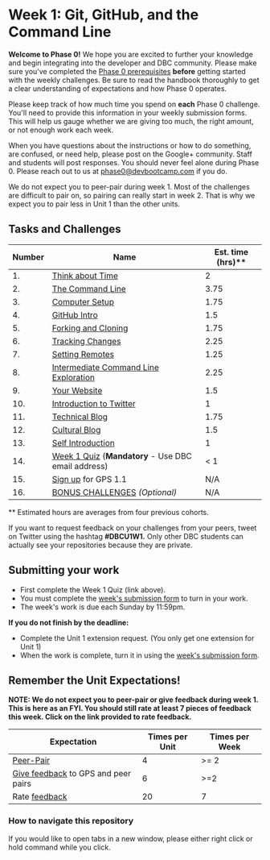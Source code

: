# Week 1: Git, GitHub, and the Command Line

**Welcome to Phase 0!** We hope you are excited to further your knowledge and begin integrating into the developer and DBC community. Please make sure you've completed the [Phase 0 prerequisites](https://github.com/Devbootcamp/phase-0-handbook/blob/master/phase-0-prerequisites.md) **before** getting started with the weekly challenges. Be sure to read the handbook thoroughly to get a clear understanding of expectations and how Phase 0 operates.

Please keep track of how much time you spend on **each** Phase 0 challenge. You'll need to provide this information in your weekly submission forms. This will help us gauge whether we are giving too much, the right amount, or not enough work each week.

When you have questions about the instructions or how to do something, are confused, or need help, please post on the Google+ community. Staff and students will post responses. You should never feel alone during Phase 0. Please reach out to us at <phase0@devbootcamp.com> if you do.

We do not expect you to peer-pair during week 1. Most of the challenges are difficult to pair on, so pairing can really start in week 2. That is why we expect you to pair less in Unit 1 than the other units.

## Tasks and Challenges

Number | Name | Est. time (hrs)**
-------|-------------------|----------
1. | [Think about Time](think-about-time) | 2
2. | [The Command Line](command-line) | 3.75
3. | [Computer Setup](computer-setup) | 1.75
4. | [GitHub Intro](github-intro) | 1.5
5. | [Forking and Cloning](fork-clone) | 1.75
6. | [Tracking Changes](tracking-changes) | 2.25
7. | [Setting Remotes](set-remotes) | 1.25
8. | [Intermediate Command Line Exploration](cli-exploration) | 2.25
9. | [Your Website](new-repo) | 1.5
10. | [Introduction to Twitter](twitter-intro.md) | 1
11. | [Technical Blog](technical-blog.md) | 1.75
12. | [Cultural Blog](cultural-blog.md) | 1.5
13. | [Self Introduction](self-introduction.md) | 1
14. | [Week 1 Quiz](https://www.classmarker.com/online-test/start/?quiz=3jj555674aa62014) (**Mandatory** - Use DBC email address) | < 1
15. | [Sign up](https://phase0.devbootcamp.com/) for GPS 1.1 | N/A
16. | [BONUS CHALLENGES](BONUS-Challenges) *(Optional)* | N/A

** Estimated hours are averages from four previous cohorts.

If you want to request feedback on your challenges from your peers, tweet on Twitter using the hashtag **#DBCU1W1.** Only other DBC students can actually see your repositories because they are private.

## Submitting your work
- First complete the Week 1 Quiz (link above).
- You must complete the [week's submission form](http://apply.devbootcamp.com) to turn in your work.
- The week's work is due each Sunday by 11:59pm.

**If you do not finish by the deadline:**
- Complete the Unit 1 extension request. (You only get one extension for Unit 1)
- When the work is complete, turn it in using the [week's submission form](http://apply.devbootcamp.com).

## Remember the Unit Expectations!

**NOTE: We do not expect you to peer-pair or give feedback during week 1. This is here as an FYI. You should still rate at least 7 pieces of feedback this week. Click on the link provided to rate feedback.**

Expectation | Times per Unit | Times per Week
------------|----------|---------
[Peer-Pair](https://github.com/Devbootcamp/phase-0-handbook/blob/master/peer-pairing-sessions.md) | 4 | >= 2
[Give feedback](https://socrates.devbootcamp.com/feedback/new) to GPS and peer pairs | 6 | >=2
Rate [feedback](https://socrates.devbootcamp.com/feedback) | 20 | 7


### How to navigate this repository
If you would like to open tabs in a new window, please either right click or hold command while you click.
